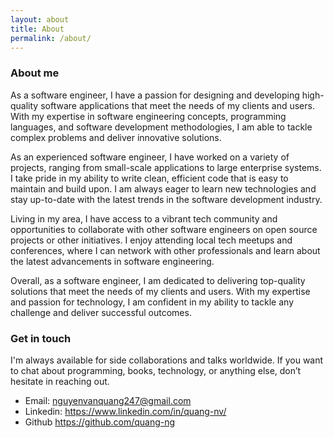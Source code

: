 ```yaml
---
layout: about
title: About
permalink: /about/
---
```

### About me

As a software engineer, I have a passion for designing and developing high-quality software applications that meet the needs of my clients and users. With my expertise in software engineering concepts, programming languages, and software development methodologies, I am able to tackle complex problems and deliver innovative solutions.

As an experienced software engineer, I have worked on a variety of projects, ranging from small-scale applications to large enterprise systems. I take pride in my ability to write clean, efficient code that is easy to maintain and build upon. I am always eager to learn new technologies and stay up-to-date with the latest trends in the software development industry.

Living in my area, I have access to a vibrant tech community and opportunities to collaborate with other software engineers on open source projects or other initiatives. I enjoy attending local tech meetups and conferences, where I can network with other professionals and learn about the latest advancements in software engineering.

Overall, as a software engineer, I am dedicated to delivering top-quality solutions that meet the needs of my clients and users. With my expertise and passion for technology, I am confident in my ability to tackle any challenge and deliver successful outcomes.

### Get in touch

I'm always available for side collaborations and talks worldwide. If you want to chat about programming, books, technology, or anything else, don’t hesitate in reaching out.

- Email: [nguyenvanquang247@gmail.com](mailto:nguyenvanquang247@gmail.com)
- Linkedin: <a href="https://www.linkedin.com/in/quang-nv/" target="_blank">https://www.linkedin.com/in/quang-nv/</a>
- Github <a href="https://github.com/quang-ng"  target="_blank">https://github.com/quang-ng</a>

